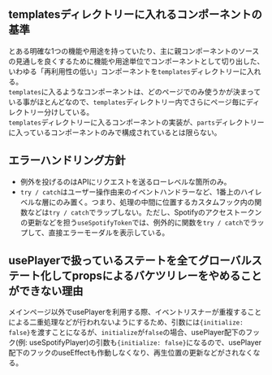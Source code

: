 ## templatesディレクトリーに入れるコンポーネントの基準

とある明確な1つの機能や用途を持っていたり、主に親コンポーネントのソースの見通しを良くするために機能や用途単位でコンポーネントとして切り出した、いわゆる「再利用性の低い」コンポーネントを`templates`ディレクトリーに入れる。  
`templates`に入るようなコンポーネントは、どのページでのみ使うかが決まっている事がほとんどなので、`templates`ディレクトリー内でさらにページ毎にディレクトリー分けしている。  
`templates`ディレクトリーに入るコンポーネントの実装が、`parts`ディレクトリーに入っているコンポーネントのみで構成されているとは限らない。

## エラーハンドリング方針

- 例外を投げるのはAPIにリクエストを送るローレベルな箇所のみ。
- `try / catch`はユーザー操作由来のイベントハンドラーなど、1番上のハイレベルな層にのみ置く。つまり、処理の中間に位置するカスタムフック内の関数などは`try / catch`でラップしない。ただし、Spotifyのアクセストークンの更新などを担う`useSpotifyToken`では、例外的に関数を`try / catch`でラップして、直接エラーモーダルを表示している。

## usePlayerで扱っているステートを全てグローバルステート化してpropsによるバケツリレーをやめることができない理由

メインページ以外でusePlayerを利用する際、イベントリスナーが重複することによる二重処理などが行われないようにするため、引数には`{initialize: false}`を渡すことになるが、`initialize`が`false`の場合、usePlayer配下のフック(例: useSpotifyPlayer)の引数も`{initialize: false}`になるので、usePlayer配下のフックのuseEffectも作動しなくなり、再生位置の更新などがされなくなる。

